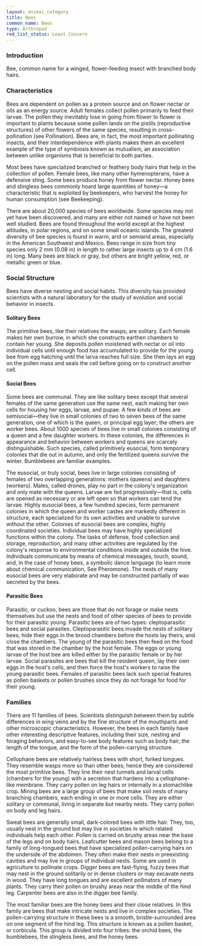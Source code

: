 ```yaml
---
layout: animal_category
title: Bees
common_name: Bees
type: Arthropod
red_list_status: Least Concern
---
```


### Introduction

Bee, common name for a winged, flower-feeding insect with branched body hairs.

### Characteristics

Bees are dependent on pollen as a protein source and on flower nectar or oils as an energy source. Adult females collect pollen primarily to feed their larvae. The pollen they inevitably lose in going from flower to flower is important to plants because some pollen lands on the pistils (reproductive structures) of other flowers of the same species, resulting in cross-pollination (see Pollination). Bees are, in fact, the most important pollinating insects, and their interdependence with plants makes them an excellent example of the type of symbiosis known as mutualism, an association between unlike organisms that is beneficial to both parties.
 
Most bees have specialized branched or feathery body hairs that help in the collection of pollen. Female bees, like many other hymenopterans, have a defensive sting. Some bees produce honey from flower nectar. Honey bees and stingless bees commonly hoard large quantities of honey—a characteristic that is exploited by beekeepers, who harvest the honey for human consumption (see Beekeeping).
 
There are about 20,000 species of bees worldwide. Some species may not yet have been discovered, and many are either not named or have not been well studied. Bees are found throughout the world except at the highest altitudes, in polar regions, and on some small oceanic islands. The greatest diversity of bee species is found in warm, arid or semiarid areas, especially in the American Southwest and Mexico. Bees range in size from tiny species only 2 mm (0.08 in) in length to rather large insects up to 4 cm (1.6 in) long. Many bees are black or gray, but others are bright yellow, red, or metallic green or blue.

### Social Structure

Bees have diverse nesting and social habits. This diversity has provided scientists with a natural laboratory for the study of evolution and social behavior in insects.

#### Solitary Bees

The primitive bees, like their relatives the wasps, are solitary. Each female makes her own burrow, in which she constructs earthen chambers to contain her young. She deposits pollen moistened with nectar or oil into individual cells until enough food has accumulated to provide for the young bee from egg hatching until the larva reaches full size. She then lays an egg on the pollen mass and seals the cell before going on to construct another cell.

#### Social Bees

Some bees are communal. They are like solitary bees except that several females of the same generation use the same nest, each making her own cells for housing her eggs, larvae, and pupae. A few kinds of bees are semisocial—they live in small colonies of two to seven bees of the same generation, one of which is the queen, or principal egg layer; the others are worker bees. About 1000 species of bees live in small colonies consisting of a queen and a few daughter workers. In these colonies, the differences in appearance and behavior between workers and queens are scarcely distinguishable. Such species, called primitively eusocial, form temporary colonies that die out in autumn, and only the fertilized queens survive the winter. Bumblebees are familiar examples.
 
The eusocial, or truly social, bees live in large colonies consisting of females of two overlapping generations: mothers (queens) and daughters (workers). Males, called drones, play no part in the colony's organization and only mate with the queens. Larvae are fed progressively—that is, cells are opened as necessary or are left open so that workers can tend the larvae. Highly eusocial bees, a few hundred species, form permanent colonies in which the queen and worker castes are markedly different in structure, each specialized for its own activities and unable to survive without the other. Colonies of eusocial bees are complex, highly coordinated societies. Individual bees may have highly specialized functions within the colony. The tasks of defense, food collection and storage, reproduction, and many other activities are regulated by the colony's response to environmental conditions inside and outside the hive. Individuals communicate by means of chemical messages, touch, sound, and, in the case of honey bees, a symbolic dance language (to learn more about chemical communication, See Pheromone). The nests of many eusocial bees are very elaborate and may be constructed partially of wax secreted by the bees.

#### Parasitic Bees

Parasitic, or cuckoo, bees are those that do not forage or make nests themselves but use the nests and food of other species of bees to provide for their parasitic young. Parasitic bees are of two types: cleptoparasitic bees and social parasites. Cleptoparasitic bees invade the nests of solitary bees, hide their eggs in the brood chambers before the hosts lay theirs, and close the chambers. The young of the parasitic bees then feed on the food that was stored in the chamber by the host female. The eggs or young larvae of the host bee are killed either by the parasitic female or by her larvae. Social parasites are bees that kill the resident queen, lay their own eggs in the host's cells, and then force the host's workers to raise the young parasitic bees. Females of parasitic bees lack such special features as pollen baskets or pollen brushes since they do not forage for food for their young.

### Families

There are 11 families of bees. Scientists distinguish between them by subtle differences in wing veins and by the fine structure of the mouthparts and other microscopic characteristics. However, the bees in each family have other interesting descriptive features, including their size, nesting and foraging behaviors, and easy-to-see body features such as body hair, the length of the tongue, and the form of the pollen-carrying structure.

Cellophane bees are relatively hairless bees with short, forked tongues. They resemble wasps more so than other bees; hence they are considered the most primitive bees. They line their nest tunnels and larval cells (chambers for the young) with a secretion that hardens into a cellophane-like membrane. They carry pollen on leg hairs or internally in a stomachlike crop. Mining bees are a large group of bees that make soil nests of many branching chambers, each ending in one or more cells. They are either solitary or communal, living in separate but nearby nests. They carry pollen on body and leg hairs.

Sweat bees are generally small, dark-colored bees with little hair. They, too, usually nest in the ground but may live in societies in which related individuals help each other. Pollen is carried on brushy areas near the base of the legs and on body hairs. Leafcutter bees and mason bees belong to a family of long-tongued bees that have specialized pollen-carrying hairs on the underside of the abdomen. They often make their nests in preexisting cavities and may live in groups of individual nests. Some are used in agriculture to pollinate crops. Digger bees are fast-flying, fuzzy bees that may nest in the ground solitarily or in dense clusters or may excavate nests in wood. They have long tongues and are excellent pollinators of many plants. They carry their pollen on brushy areas near the middle of the hind leg. Carpenter bees are also in the digger bee family.

The most familiar bees are the honey bees and their close relatives. In this family are bees that make intricate nests and live in complex societies. The pollen-carrying structure in these bees is a smooth, bristle-surrounded area on one segment of the hind leg. This structure is known as a pollen basket, or corbicula. This group is divided into four tribes: the orchid bees, the bumblebees, the stingless bees, and the honey bees.